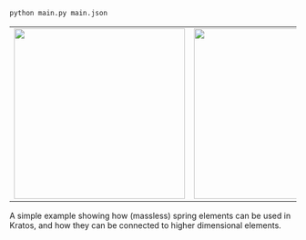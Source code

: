 ```bash
python main.py main.json
```

|     |     |
|:---:|:---:|
| <img src=".readme/figure.png" height=300/> | <img src=".readme/animation.gif" height=300;/> |

A simple example showing how (massless) spring elements can be used in Kratos, and how they can be connected to higher dimensional elements.
